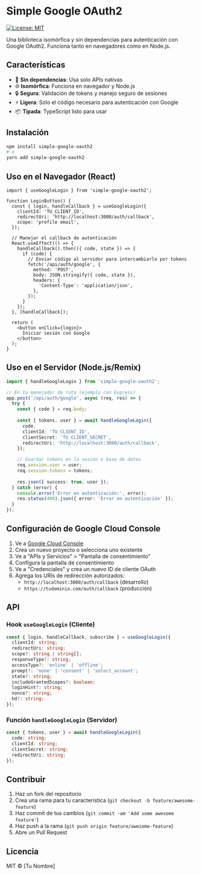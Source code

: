 # Simple Google OAuth2

[![License: MIT](https://img.shields.io/badge/License-MIT-yellow.svg)](https://opensource.org/licenses/MIT)

Una biblioteca isomórfica y sin dependencias para autenticación con Google OAuth2. Funciona tanto en navegadores como en Node.js.

## Características

- 🚀 **Sin dependencias**: Usa solo APIs nativas
- 🌐 **Isomórfica**: Funciona en navegador y Node.js
- 🔒 **Segura**: Validación de tokens y manejo seguro de sesiones
- ⚡ **Ligera**: Solo el código necesario para autenticación con Google
- 📦 **Tipada**: TypeScript listo para usar

## Instalación

```bash
npm install simple-google-oauth2
# o
yarn add simple-google-oauth2
```

## Uso en el Navegador (React)

```tsx
import { useGoogleLogin } from 'simple-google-oauth2';

function LoginButton() {
  const { login, handleCallback } = useGoogleLogin({
    clientId: 'TU_CLIENT_ID',
    redirectUri: 'http://localhost:3000/auth/callback',
    scope: 'profile email',
  });

  // Manejar el callback de autenticación
  React.useEffect(() => {
    handleCallback().then(({ code, state }) => {
      if (code) {
        // Enviar código al servidor para intercambiarlo por tokens
        fetch('/api/auth/google', {
          method: 'POST',
          body: JSON.stringify({ code, state }),
          headers: {
            'Content-Type': 'application/json',
          },
        });
      }
    });
  }, [handleCallback]);

  return (
    <button onClick={login}>
      Iniciar sesión con Google
    </button>
  );
}
```

## Uso en el Servidor (Node.js/Remix)

```typescript
import { handleGoogleLogin } from 'simple-google-oauth2';

// En tu manejador de ruta (ejemplo con Express)
app.post('/api/auth/google', async (req, res) => {
  try {
    const { code } = req.body;
    
    const { tokens, user } = await handleGoogleLogin({
      code,
      clientId: 'TU_CLIENT_ID',
      clientSecret: 'TU_CLIENT_SECRET',
      redirectUri: 'http://localhost:3000/auth/callback',
    });

    // Guardar tokens en la sesión o base de datos
    req.session.user = user;
    req.session.tokens = tokens;
    
    res.json({ success: true, user });
  } catch (error) {
    console.error('Error en autenticación:', error);
    res.status(400).json({ error: 'Error en autenticación' });
  }
});
```

## Configuración de Google Cloud Console

1. Ve a [Google Cloud Console](https://console.cloud.google.com/)
2. Crea un nuevo proyecto o selecciona uno existente
3. Ve a "APIs y Servicios" > "Pantalla de consentimiento"
4. Configura la pantalla de consentimiento
5. Ve a "Credenciales" y crea un nuevo ID de cliente OAuth
6. Agrega los URIs de redirección autorizados:
   - `http://localhost:3000/auth/callback` (desarrollo)
   - `https://tudominio.com/auth/callback` (producción)

## API

### Hook `useGoogleLogin` (Cliente)

```typescript
const { login, handleCallback, subscribe } = useGoogleLogin({
  clientId: string;
  redirectUri: string;
  scope?: string | string[];
  responseType?: string;
  accessType?: 'online' | 'offline';
  prompt?: 'none' | 'consent' | 'select_account';
  state?: string;
  includeGrantedScopes?: boolean;
  loginHint?: string;
  nonce?: string;
  hd?: string;
});
```

### Función `handleGoogleLogin` (Servidor)

```typescript
const { tokens, user } = await handleGoogleLogin({
  code: string;
  clientId: string;
  clientSecret: string;
  redirectUri: string;
});
```

## Contribuir

1. Haz un fork del repositorio
2. Crea una rama para tu característica (`git checkout -b feature/awesome-feature`)
3. Haz commit de tus cambios (`git commit -am 'Add some awesome feature'`)
4. Haz push a la rama (`git push origin feature/awesome-feature`)
5. Abre un Pull Request

## Licencia

MIT © [Tu Nombre]
